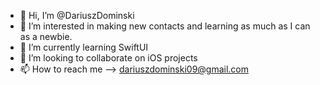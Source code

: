 - 👋 Hi, I’m @DariuszDominski
- 👀 I’m interested in making new contacts and learning as much as I can as a newbie.
- 🌱 I’m currently learning SwiftUI 
- 💞️ I’m looking to collaborate on iOS projects 
- 📫 How to reach me --> dariuszdominski09@gmail.com

<!---
DariuszDominski/DariuszDominski is a ✨ special ✨ repository because its `README.md` (this file) appears on your GitHub profile.
You can click the Preview link to take a look at your changes.
--->

